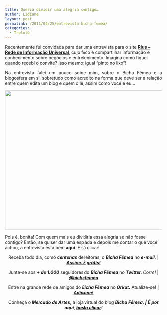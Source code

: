 ```yaml
---
title: Queria dividir uma alegria contigo…
author: Lidiane
layout: post
permalink: /2011/04/25/entrevista-bicha-femea/
categories:
  - Trololó
---
```

Recentemente fui convidada para dar uma entrevista para o site **<a href="http://rius.com.br/" target="_blank" rel="noopener noreferrer">Rius – Rede de Informação Universal</a>**, cujo foco é compartilhar informação e conhecimento sobre negócios e entretenimento. Imagina como fiquei quando recebi o convite? Isso mesmo: igual “pinto no lixo”!

<p style="text-align: justify;">
  Na entrevista falei um pouco sobre mim, sobre o Bicha Fêmea e a blogosfera em si, sobretudo como acredito na forma que deve ser a relação entre quem edita um blog e quem o lê, assim como você e eu…
</p>

<!--more-->

<p style="text-align: center;">
  <a href="https://www.trololodemulher.com.br/2011/04/Lidiane-Vasconcelos-Bicha-Femea.jpg"><img class="alignnone size-full wp-image-6279" title="Lidiane Vasconcelos Bicha Fêmea" src="https://www.trololodemulher.com.br/2011/04/Lidiane-Vasconcelos-Bicha-Femea.jpg" alt="" width="600" height="450" /></a>
</p>

Pois é, bonita! Com quem mais eu dividiria essa alegria se não fosse contigo? Então, se quiser dar uma espiada e depois me contar o que você achou, a entrevista está bem **aqui**. É só clicar!

<p style="text-align: center;">
  Receba todo dia, como <strong><em>centenas</em></strong> de leitoras, o <strong><em>Bicha Fêmea</em></strong> no <strong><em>e-mail</em></strong>. | <strong><em><a href="http://feedburner.google.com/fb/a/mailverify?uri=blogbichafemea&loc=pt_BR">Assine. É grátis!</a></em></strong>
</p>

<p style="text-align: center;">
  Junte-se aos <strong><em>+ de 1.000</em></strong> seguidores do <strong><em>Bicha Fêmea</em></strong> no <em><strong>Twitter. </strong>Corre!</em> | <strong><em><a href="http://twitter.com/bichafemea">@bichafemea</a></em></strong>
</p>

<p style="text-align: center;">
  Entre na grande rede de amigos do <strong><em>Bicha Fêmea</em></strong> no <strong><em>Orkut.</em></strong> Atualize-se! | <strong><em><a href="http://www.orkut.com.br/Main#Profile?uid=5161612886294499900">Adicione!</a></em></strong>
</p>

<p style="text-align: center;">
  Conheça o<strong><em> Mercado de Artes,</em></strong> a loja virtual do blog <strong><em>Bicha Fêmea. | É por aqui, </em></strong><a href="http://www.trololodemulher.com.br/loja/"><strong><em>basta clicar</em></strong></a><strong><em>!</em></strong>
</p>